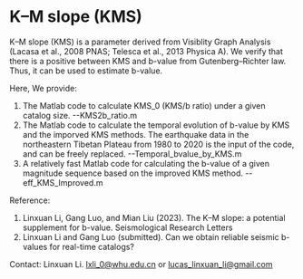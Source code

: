 # K–M slope (KMS)

K–M slope (KMS) is a parameter derived from Visiblity Graph Analysis (Lacasa et al., 2008 PNAS; Telesca et al., 2013 Physica A).
We verify that there is a positive between KMS and b-value from Gutenberg–Richter law. Thus, it can be used to estimate b-value.

Here, We provide:
1.  The Matlab code to calculate KMS_0 (KMS/b ratio) under a given catalog size. --KMS2b_ratio.m
2.  The Matlab code to calculate the temporal evolution of b-value by KMS and the imporved KMS methods. The earthquake data in the 
    northeastern Tibetan Plateau from 1980 to 2020 is the input of the code, and can be freely replaced. --Temporal_bvalue_by_KMS.m
3.  A relatively fast Matlab code for calculating the b-value of a given magnitude sequence based on the improved KMS method. --eff_KMS_Improved.m

Reference: 
1.  Linxuan Li, Gang Luo, and Mian Liu (2023). The K–M slope: a potential supplement for b-value. Seismological Research Letters
2.  Linxuan Li and Gang Luo (submitted). Can we obtain reliable seismic b-values for real-time catalogs?

Contact: Linxuan Li.  lxli_0@whu.edu.cn or lucas_linxuan_li@gmail.com
